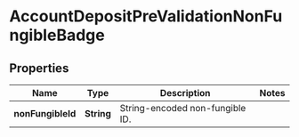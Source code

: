 

# AccountDepositPreValidationNonFungibleBadge


## Properties

| Name | Type | Description | Notes |
|------------ | ------------- | ------------- | -------------|
|**nonFungibleId** | **String** | String-encoded non-fungible ID. |  |



